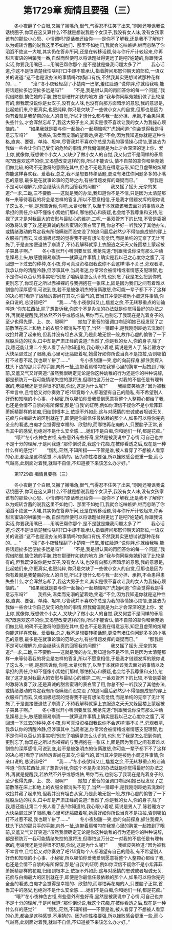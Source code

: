 # 　　第1729章 痴情且要强（三）

　　冬小夜翻了个白眼,又撇了撇嘴角,很气,气得忍不住笑了出来,“刚刚还嘲讽我说话绕圈子,你现在这又算什么?不就是想说我是个女汉子,我没有女人味,没有女孩家该有的那些小心思、小情调吗?原话奉还给你——是你不了解我,还是我不了解你?以为婉转含蓄的说我这里不如她们、那里不如她们,我就会吃味嫉妒,继而忽略了你滔滔不绝这一大堆,其实仍在答非所问,还是在转移话题,待与你斤斤计较起来,你再甜言蜜语的哄骗我一番,自然而然便可以将话题扯得更远了是吧?姓楚的,你跟我说实话,你要我用嘴巴……用嘴巴帮你那个,是不是就是嫌我问题太多了?”
　　我心话道,你这不是很清楚我怕啥吗?口中却不敢承认,指着胯间那怒仰朝天的部位,一语双关的说道:“这不也是没办法的事情吗?你胸口有伤,不然我其实更想试试那种花样的…… ”
　　“滚!”冬小夜轻轻刮了小楚南一巴掌,羞红脸道:“说你胖,你就给我喘,能将话题扯多远便扯多远是吗?”
　　“不是,我是很认真的再回答你的每一个问题,”我假借防御,擒住她的手腕,按在那硬杵如铁的地方,道:“我与你同紫苑她们做了比较是有的,但我既没说你是女汉子,没有女人味,也没有向那方面暗示的意思,我的意思是,比起她们来,你更真实,也更纯粹,你只是欠缺了一些做小女人的自觉,但那也是因为你有着就是我楚南的女人的自觉,所以才想什么都与我一起分担、承担,不会患得患失些什么,才会浑然忘却了,我这大男子主义,其实是很不喜欢让我的女人为我操心烦恼的。”
　　“如果我就是要与你一起操心一起烦恼呢?”虎姐问道:“你会觉得我是得意忘形吗?”
　　我摇头,温柔而宠溺的望着她,笑道:“不会,因为我知道你就是这种性格,直爽、要强、单纯、坦率,尽管我并不喜欢你总是为我的事情操心烦恼,更甚去为我做一些会让你自己受伤的危险的事情,但我偏偏就是为此才会深深的迷上你、爱上你,就像你,既想做个小女人,又缺少了做小女人的自觉,我又何尝不是同样的矛盾呢?既喜欢这样的你,又渴望改变这样的你,所以不能否认,情不自禁的拿你和紫苑她们做比较,的确不无激将的意图在其中,但也不无是我在得意忘形,知足且虚荣的炫耀你能这样喜欢我、爱着我,总之,我不是想要转移话题,更没有堵住你问题多多的小嘴巴的意思,最多是在就事论事的范畴之内,有些借题发挥的嫌疑而已。”
　　“那我是不是可以理解为,你会继续认真的回答我的问题?”
　　我又摇了摇头,无奈的笑道:“一求,二跪,三不要脸——这就是我的办法,我知道你不是不信,只是因为太清楚那样一来等待着我的将会是怎样的答复,所以不愿意相信,于是我才借题发挥的跟你说了这么多,一呢,是想告诉你,你吧,太紧张我了,以至于本就应该我去面对的事情以及承担的责任,你却不懂像小紫她们那样,哪怕担心和质疑,也会给予我尊重和支持,忽视了这才是对我最大的安慰与最贴心的维护,二呢,一番双管齐下的比较,不管是委婉的激将法奏了效,还是真诚的甜言蜜语的表白管了用,你总不好一听我没了其他办法,或情绪激动的笃定我有所隐瞒继而没完没了的追问最后必然少不得恼羞成怒的穿上衣服摔门而去,又或消极悲观的觉得我不是有想法有觉悟,而是单纯的无奈了无计可施了,于是直接便退怯了崩溃了,不待我解释就穿上衣服逃之夭夭又躲回楼上蒙起被子哭鼻子啊。”
　　冬小夜张开小嘴刚要反驳,我抢先道:“别跟我说你没有那么冲动急躁易上头,敏感脆弱易崩溃——就算这件事情上确实是我以己之心度你之腹了,可回想一下过去的种种,冬小夜,你可真没资格跟我说你不会这样!事不关己,旁观者清,我承认你的清醒冷静,但涉事其中,当局者迷,你常常会被情绪或者情感支配理智,也不是你可以否认的事实吧?别忘了咱俩是怎么认识的,也别忘了我是怎么把到你的,更别忘了,你现在之所以赤裸裸的与我拥抱在一张床上,固是因为我们之间有着难以割舍的深厚感情,可说到底,若不是被张明杰的伎俩激怒,你可能一辈子都下不了这样的决心吧?看穿了凶险厉害尚在其次,你最气的,首当其冲便是被他小觑这件事情,你亲口说的,总没错吧?”
　　“我……”冬小夜欲辩又止,尴尬之余,不无转移重点的讪讪啐道:“你东拉西扯,除了想告诉我,你这个不是办法的办法就是你觉得最好的办法之外,再就是提醒我,若依然不外乎或怒或怯,甩你而去,也别忘了我现在是光着身子的,至少也得先穿、上、衣、服啊?”
　　她加了重音的强调口吻证明她已经发现了之前散落在床上和地上的衣服全都消失不见了,当然一猜即中,是我刚刚趁她去洗漱时收捡并藏了起来的,但我并没有坦白从宽,乃是此地无银一般,故作心虚的偷瞥了一下屁股后边的枕头,口中却是严肃正经的说道:“当然了,你是我的女人,你的身子,除了我,哪还能让第二个男人看了去?你知道的,我心眼小着呢,莫说是男人了,陈若雅方才大快朵颐过足了眼瘾,我心里可还膈应着呢,她最好如你所说当真不是拉拉,否则哪怕打不过惹不起,我也跟丫拼了……”
　　冬小夜甜甜一笑,忽的向前探身,抓住我探入枕头下边的那只手的手腕,向外一扯,连带着肩带勾在我掌心里的胸罩一起拽到了眼前,又羞又气又好笑道:“虽然我很确定无论是你这种幼稚的行为还是你的种种说辞,都是预防万一我可能情绪失控的激将法,但哪怕这万分之一对我的不信任是有理有据的,老娘我还是觉得很不舒服,你说,这是为什么呢?”
　　我嬉皮笑脸道:“因为被我不幸言中,且恰恰又对你奏效了吧?毕竟每个人都渴望有自己的隐私,有不希望别人好奇和知晓的小心事、小秘密,所以哪怕你爱我爱到愿意将整个人整颗心都给了我,也还是会情不自禁的有所保留,那是‘自我’的证明,例如你深信不疑你不是小紫菲菲萧妖精那样的花痴,归结到根本上,依据不外如此,这与对感情的忠诚或者坦诚无关,花痴与白痴最大的区别就在于,即便是你最信任最依赖的那个人,如果可以将你完完全全的看透,白痴才会觉得是幸福的、欣慰的,而哪怕再花痴的人,只要脑子正常,首当其中的感受,也绝对不是什么安全感……她们不是白痴,你和她们一样,都是花痴。”
　　“哦?”冬小夜神色古怪,有些意外有些好奇,显然是被我说中了心情,可自己也并不是十分的理解,于是问我道:“那你倒说说,我这个花痴,在被你看透之后,现在是一种什么样的感觉?”
　　“慌乱,茫然,不知所措——不管是谁,被人看穿了不想被人看穿的心思,都会是这种感觉,不用猜的。因为你性格要强,所以挫败感会更重一些,而心气越高,此刻面对着我,就越不自信,不知道接下来该怎么办才好。”

　　第1729章 痴情且要强（三）

　　冬小夜翻了个白眼,又撇了撇嘴角,很气,气得忍不住笑了出来,“刚刚还嘲讽我说话绕圈子,你现在这又算什么?不就是想说我是个女汉子,我没有女人味,没有女孩家该有的那些小心思、小情调吗?原话奉还给你——是你不了解我,还是我不了解你?以为婉转含蓄的说我这里不如她们、那里不如她们,我就会吃味嫉妒,继而忽略了你滔滔不绝这一大堆,其实仍在答非所问,还是在转移话题,待与你斤斤计较起来,你再甜言蜜语的哄骗我一番,自然而然便可以将话题扯得更远了是吧?姓楚的,你跟我说实话,你要我用嘴巴……用嘴巴帮你那个,是不是就是嫌我问题太多了?”
　　我心话道,你这不是很清楚我怕啥吗?口中却不敢承认,指着胯间那怒仰朝天的部位,一语双关的说道:“这不也是没办法的事情吗?你胸口有伤,不然我其实更想试试那种花样的…… ”
　　“滚!”冬小夜轻轻刮了小楚南一巴掌,羞红脸道:“说你胖,你就给我喘,能将话题扯多远便扯多远是吗?”
　　“不是,我是很认真的再回答你的每一个问题,”我假借防御,擒住她的手腕,按在那硬杵如铁的地方,道:“我与你同紫苑她们做了比较是有的,但我既没说你是女汉子,没有女人味,也没有向那方面暗示的意思,我的意思是,比起她们来,你更真实,也更纯粹,你只是欠缺了一些做小女人的自觉,但那也是因为你有着就是我楚南的女人的自觉,所以才想什么都与我一起分担、承担,不会患得患失些什么,才会浑然忘却了,我这大男子主义,其实是很不喜欢让我的女人为我操心烦恼的。”
　　“如果我就是要与你一起操心一起烦恼呢?”虎姐问道:“你会觉得我是得意忘形吗?”
　　我摇头,温柔而宠溺的望着她,笑道:“不会,因为我知道你就是这种性格,直爽、要强、单纯、坦率,尽管我并不喜欢你总是为我的事情操心烦恼,更甚去为我做一些会让你自己受伤的危险的事情,但我偏偏就是为此才会深深的迷上你、爱上你,就像你,既想做个小女人,又缺少了做小女人的自觉,我又何尝不是同样的矛盾呢?既喜欢这样的你,又渴望改变这样的你,所以不能否认,情不自禁的拿你和紫苑她们做比较,的确不无激将的意图在其中,但也不无是我在得意忘形,知足且虚荣的炫耀你能这样喜欢我、爱着我,总之,我不是想要转移话题,更没有堵住你问题多多的小嘴巴的意思,最多是在就事论事的范畴之内,有些借题发挥的嫌疑而已。”
　　“那我是不是可以理解为,你会继续认真的回答我的问题?”
　　我又摇了摇头,无奈的笑道:“一求,二跪,三不要脸——这就是我的办法,我知道你不是不信,只是因为太清楚那样一来等待着我的将会是怎样的答复,所以不愿意相信,于是我才借题发挥的跟你说了这么多,一呢,是想告诉你,你吧,太紧张我了,以至于本就应该我去面对的事情以及承担的责任,你却不懂像小紫她们那样,哪怕担心和质疑,也会给予我尊重和支持,忽视了这才是对我最大的安慰与最贴心的维护,二呢,一番双管齐下的比较,不管是委婉的激将法奏了效,还是真诚的甜言蜜语的表白管了用,你总不好一听我没了其他办法,或情绪激动的笃定我有所隐瞒继而没完没了的追问最后必然少不得恼羞成怒的穿上衣服摔门而去,又或消极悲观的觉得我不是有想法有觉悟,而是单纯的无奈了无计可施了,于是直接便退怯了崩溃了,不待我解释就穿上衣服逃之夭夭又躲回楼上蒙起被子哭鼻子啊。”
　　冬小夜张开小嘴刚要反驳,我抢先道:“别跟我说你没有那么冲动急躁易上头,敏感脆弱易崩溃——就算这件事情上确实是我以己之心度你之腹了,可回想一下过去的种种,冬小夜,你可真没资格跟我说你不会这样!事不关己,旁观者清,我承认你的清醒冷静,但涉事其中,当局者迷,你常常会被情绪或者情感支配理智,也不是你可以否认的事实吧?别忘了咱俩是怎么认识的,也别忘了我是怎么把到你的,更别忘了,你现在之所以赤裸裸的与我拥抱在一张床上,固是因为我们之间有着难以割舍的深厚感情,可说到底,若不是被张明杰的伎俩激怒,你可能一辈子都下不了这样的决心吧?看穿了凶险厉害尚在其次,你最气的,首当其冲便是被他小觑这件事情,你亲口说的,总没错吧?”
　　“我……”冬小夜欲辩又止,尴尬之余,不无转移重点的讪讪啐道:“你东拉西扯,除了想告诉我,你这个不是办法的办法就是你觉得最好的办法之外,再就是提醒我,若依然不外乎或怒或怯,甩你而去,也别忘了我现在是光着身子的,至少也得先穿、上、衣、服啊?”
　　她加了重音的强调口吻证明她已经发现了之前散落在床上和地上的衣服全都消失不见了,当然一猜即中,是我刚刚趁她去洗漱时收捡并藏了起来的,但我并没有坦白从宽,乃是此地无银一般,故作心虚的偷瞥了一下屁股后边的枕头,口中却是严肃正经的说道:“当然了,你是我的女人,你的身子,除了我,哪还能让第二个男人看了去?你知道的,我心眼小着呢,莫说是男人了,陈若雅方才大快朵颐过足了眼瘾,我心里可还膈应着呢,她最好如你所说当真不是拉拉,否则哪怕打不过惹不起,我也跟丫拼了……”
　　冬小夜甜甜一笑,忽的向前探身,抓住我探入枕头下边的那只手的手腕,向外一扯,连带着肩带勾在我掌心里的胸罩一起拽到了眼前,又羞又气又好笑道:“虽然我很确定无论是你这种幼稚的行为还是你的种种说辞,都是预防万一我可能情绪失控的激将法,但哪怕这万分之一对我的不信任是有理有据的,老娘我还是觉得很不舒服,你说,这是为什么呢?”
　　我嬉皮笑脸道:“因为被我不幸言中,且恰恰又对你奏效了吧?毕竟每个人都渴望有自己的隐私,有不希望别人好奇和知晓的小心事、小秘密,所以哪怕你爱我爱到愿意将整个人整颗心都给了我,也还是会情不自禁的有所保留,那是‘自我’的证明,例如你深信不疑你不是小紫菲菲萧妖精那样的花痴,归结到根本上,依据不外如此,这与对感情的忠诚或者坦诚无关,花痴与白痴最大的区别就在于,即便是你最信任最依赖的那个人,如果可以将你完完全全的看透,白痴才会觉得是幸福的、欣慰的,而哪怕再花痴的人,只要脑子正常,首当其中的感受,也绝对不是什么安全感……她们不是白痴,你和她们一样,都是花痴。”
　　“哦?”冬小夜神色古怪,有些意外有些好奇,显然是被我说中了心情,可自己也并不是十分的理解,于是问我道:“那你倒说说,我这个花痴,在被你看透之后,现在是一种什么样的感觉?”
　　“慌乱,茫然,不知所措——不管是谁,被人看穿了不想被人看穿的心思,都会是这种感觉,不用猜的。因为你性格要强,所以挫败感会更重一些,而心气越高,此刻面对着我,就越不自信,不知道接下来该怎么办才好。”
